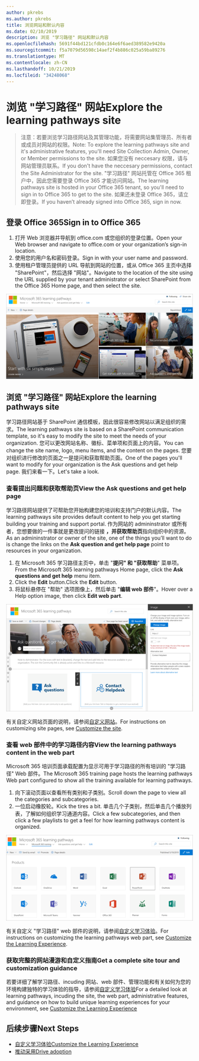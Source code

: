 ```yaml
---
author: pkrebs
ms.author: pkrebs
title: 浏览网站和默认内容
ms.date: 02/10/2019
description: 浏览 "学习路径" 网站和默认内容
ms.openlocfilehash: 5691f44bd121cfdb0c164e6f6aed389582e9420a
ms.sourcegitcommit: f5a7079d56598c14aef2f4b886c025a59ba89276
ms.translationtype: MT
ms.contentlocale: zh-CN
ms.lasthandoff: 10/21/2019
ms.locfileid: "34248068"
---
```

# <a name="explore-the-learning-pathways-site"></a><span data-ttu-id="b583b-103">浏览 "学习路径" 网站</span><span class="sxs-lookup"><span data-stu-id="b583b-103">Explore the learning pathways site</span></span>

> <span data-ttu-id="b583b-104">注意：若要浏览学习路径网站及其管理功能，将需要网站集管理员、所有者或成员对网站的权限。</span><span class="sxs-lookup"><span data-stu-id="b583b-104">Note: To explore the learning pathways site and it's administrative features, you'll need Site Collection Admin, Owner, or Member permissions to the site.</span></span> <span data-ttu-id="b583b-105">如果您没有 neccesary 权限，请与网站管理员联系。</span><span class="sxs-lookup"><span data-stu-id="b583b-105">If you don't have the neccesary permissions, contact the Site Administrator for the site.</span></span> <span data-ttu-id="b583b-106">"学习路径" 网站托管在 Office 365 租户中，因此您需要登录 Office 365 才能访问网站。</span><span class="sxs-lookup"><span data-stu-id="b583b-106">The learning pathways site is hosted in your Office 365 tenant, so you'll need to sign in to Office 365 to get to the site.</span></span> <span data-ttu-id="b583b-107">如果还未登录 Office 365，请立即登录。</span><span class="sxs-lookup"><span data-stu-id="b583b-107">If you haven’t already signed into Office 365, sign in now.</span></span> 

## <a name="sign-in-to-office-365"></a><span data-ttu-id="b583b-108">登录 Office 365</span><span class="sxs-lookup"><span data-stu-id="b583b-108">Sign in to Office 365</span></span> 

1.  <span data-ttu-id="b583b-109">打开 Web 浏览器并导航到 office.com 或您组织的登录位置。</span><span class="sxs-lookup"><span data-stu-id="b583b-109">Open your Web browser and navigate to office.com or your organization’s sign-in location.</span></span> 
2.  <span data-ttu-id="b583b-110">使用您的用户名和密码登录。</span><span class="sxs-lookup"><span data-stu-id="b583b-110">Sign in with your user name and password.</span></span>
3.  <span data-ttu-id="b583b-111">使用租户管理员提供的 URL 导航到网站的位置，或从 Office 365 主页中选择 "SharePoint"，然后选择 "网站"。</span><span class="sxs-lookup"><span data-stu-id="b583b-111">Navigate to the location of the site using the URL supplied by your tenant administrator or select SharePoint from the Office 365 Home page, and then select the site.</span></span> 

![cg-introducing](media/cg-introducing.png)

## <a name="explore-the-learning-pathways-site"></a><span data-ttu-id="b583b-113">浏览 "学习路径" 网站</span><span class="sxs-lookup"><span data-stu-id="b583b-113">Explore the learning pathways site</span></span>

<span data-ttu-id="b583b-114">学习路径网站基于 SharePoint 通信模板，因此很容易修改网站以满足组织的需求。</span><span class="sxs-lookup"><span data-stu-id="b583b-114">The learning pathways site is based on a SharePoint communication template, so it's easy to modify the site to meet the needs of your organization.</span></span> <span data-ttu-id="b583b-115">您可以更改网站名称、徽标、菜单项和页面上的内容。</span><span class="sxs-lookup"><span data-stu-id="b583b-115">You can change the site name, logo, menu items, and the content on the pages.</span></span> <span data-ttu-id="b583b-116">您要对组织进行修改的页面之一是提问和获取帮助页面。</span><span class="sxs-lookup"><span data-stu-id="b583b-116">One of the pages you'll want to modify for your organization is the Ask questions and get help page.</span></span> <span data-ttu-id="b583b-117">我们来看一下。</span><span class="sxs-lookup"><span data-stu-id="b583b-117">Let's take a look.</span></span>

### <a name="view-the-ask-questions-and-get-help-page"></a><span data-ttu-id="b583b-118">查看提出问题和获取帮助页</span><span class="sxs-lookup"><span data-stu-id="b583b-118">View the Ask questions and get help page</span></span>

<span data-ttu-id="b583b-119">学习路径网站提供了可帮助您开始构建您的培训和支持门户的默认内容。</span><span class="sxs-lookup"><span data-stu-id="b583b-119">The learning pathways site provides default content to help you get starting building your training and support portal.</span></span> <span data-ttu-id="b583b-120">作为网站的 admininstrator 或所有者，您想要做的一件事就是更改提问的链接 **，并获取帮助页**指向组织中的资源。</span><span class="sxs-lookup"><span data-stu-id="b583b-120">As an admininstrator or owner of the site, one of the things you’ll want to do is change the links on the **Ask question and get help page** point to resources in your organization.</span></span> 

1.  <span data-ttu-id="b583b-121">在 Microsoft 365 学习路径主页中，单击 "**提问" 和 "获取帮助**" 菜单项。</span><span class="sxs-lookup"><span data-stu-id="b583b-121">From the Microsoft 365 learning pathways Home page, click the **Ask questions and get help** menu item.</span></span>
2.  <span data-ttu-id="b583b-122">Click the **Edit** button.</span><span class="sxs-lookup"><span data-stu-id="b583b-122">Click the **Edit** button.</span></span>
3.  <span data-ttu-id="b583b-123">将鼠标悬停在 "帮助" 选项图像上，然后单击 "**编辑 web 部件**"。</span><span class="sxs-lookup"><span data-stu-id="b583b-123">Hover over a Help option image, then click **Edit web part**.</span></span>

![cg-edithelp](media/cg-edithelp.png)

<span data-ttu-id="b583b-125">有关自定义网站页面的说明，请参阅[自定义网站](custom_edithelp.md)。</span><span class="sxs-lookup"><span data-stu-id="b583b-125">For instructions on customizing site pages, see [Customize the site](custom_edithelp.md).</span></span>

### <a name="view-the-learning-pathways-content-in-the-web-part"></a><span data-ttu-id="b583b-126">查看 web 部件中的学习路径内容</span><span class="sxs-lookup"><span data-stu-id="b583b-126">View the learning pathways content in the web part</span></span>
<span data-ttu-id="b583b-127">Microsoft 365 培训页面承载配置为显示可用于学习路径的所有培训的 "学习路径" Web 部件。</span><span class="sxs-lookup"><span data-stu-id="b583b-127">The Microsoft 365 training page hosts the learning pathways Web part configured to show all the training available for learning pathways.</span></span> 

1. <span data-ttu-id="b583b-128">向下滚动页面以查看所有类别和子类别。</span><span class="sxs-lookup"><span data-stu-id="b583b-128">Scroll down the page to view all the categories and subcategories.</span></span>
2. <span data-ttu-id="b583b-129">一位启动橡胶轮。</span><span class="sxs-lookup"><span data-stu-id="b583b-129">Kick the tires a bit.</span></span> <span data-ttu-id="b583b-130">单击几个子类别，然后单击几个播放列表，了解如何组织学习通道内容。</span><span class="sxs-lookup"><span data-stu-id="b583b-130">Click a few subcategories, and then click a few playlists to get a feel for how learning pathways content is organized.</span></span> 

![cg-gotoall](media/cg-gotoall.png)

<span data-ttu-id="b583b-132">有关自定义 "学习路径" web 部件的说明，请参阅[自定义学习体验](custom_overview.md)。</span><span class="sxs-lookup"><span data-stu-id="b583b-132">For instructions on customizing the learning pathways web part, see [Customize the Learning Experience](custom_overview.md).</span></span>

### <a name="get-a-complete-site-tour-and-customization-guidance"></a><span data-ttu-id="b583b-133">获取完整的网站漫游和自定义指南</span><span class="sxs-lookup"><span data-stu-id="b583b-133">Get a complete site tour and customization guidance</span></span>
<span data-ttu-id="b583b-134">若要详细了解学习路径、incuding 网站、web 部件、管理功能和有关如何为您的环境构建独特的学习体验的指导，请参阅[自定义学习体验](custom_overview.md)</span><span class="sxs-lookup"><span data-stu-id="b583b-134">For a detailed look at learning pathways, incuding the site, the web part, administrative features, and guidance on how to build unique learning experiences for your environment, see [Customize the Learning Experience](custom_overview.md)</span></span>

## <a name="next-steps"></a><span data-ttu-id="b583b-135">后续步骤</span><span class="sxs-lookup"><span data-stu-id="b583b-135">Next Steps</span></span>
- [<span data-ttu-id="b583b-136">自定义学习体验</span><span class="sxs-lookup"><span data-stu-id="b583b-136">Customize the Learning Experience</span></span>](custom_overview.md)
- [<span data-ttu-id="b583b-137">推动采用</span><span class="sxs-lookup"><span data-stu-id="b583b-137">Drive adoption</span></span>](driveadoption.md) 
